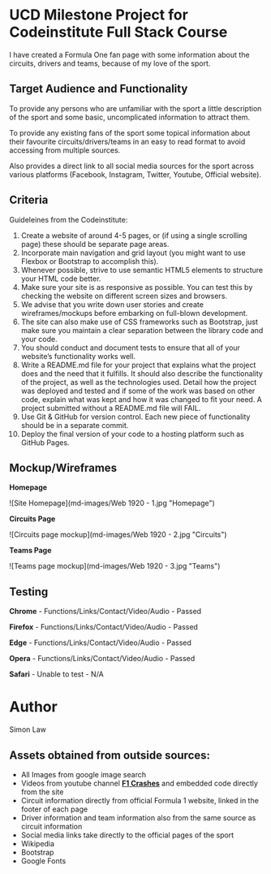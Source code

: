 # UCD Milestone Project for Codeinstitute Full Stack Course

I have created a Formula One fan page with some information about the circuits, drivers and teams, because of my love of the sport.

## Target Audience and Functionality

To provide any persons who are unfamiliar with the sport a little description of the sport and some basic, uncomplicated information to attract them.

To provide any existing fans of the sport some topical information about their favourite circuits/drivers/teams in an easy to read format to avoid accessing from multiple sources.

Also provides a direct link to all social media sources for the sport across various platforms (Facebook, Instagram, Twitter, Youtube, Official website).


## Criteria

Guideleines from the Codeinstitute:

1. Create a website of around 4-5 pages, or (if using a single scrolling page) these should be separate page areas.
2. Incorporate main navigation and grid layout (you might want to use Flexbox or Bootstrap to accomplish this).
3. Whenever possible, strive to use semantic HTML5 elements to structure your HTML code better.
4. Make sure your site is as responsive as possible. You can test this by checking the website on different screen sizes and browsers.
5. We advise that you write down user stories and create wireframes/mockups before embarking on full-blown development.
6. The site can also make use of CSS frameworks such as Bootstrap, just make sure you maintain a clear separation between the library code and your code.
7. You should conduct and document tests to ensure that all of your website’s functionality works well.
8. Write a README.md file for your project that explains what the project does and the need that it fulfills. It should also describe the functionality of the project, as well as the technologies used. Detail how the project was deployed and tested and if some of the work was based on other code, explain what was kept and how it was changed to fit your need. A project submitted without a README.md file will FAIL.
9. Use Git & GitHub for version control. Each new piece of functionality should be in a separate commit.
10. Deploy the final version of your code to a hosting platform such as GitHub Pages.

## Mockup/Wireframes

**Homepage**

![Site Homepage](md-images/Web 1920 - 1.jpg "Homepage")

**Circuits Page**

![Circuits page mockup](md-images/Web 1920 - 2.jpg "Circuits")

**Teams Page**

![Teams page mockup](md-images/Web 1920 - 3.jpg "Teams")



## Testing

**Chrome** - Functions/Links/Contact/Video/Audio - Passed 

**Firefox** - Functions/Links/Contact/Video/Audio - Passed

**Edge** - Functions/Links/Contact/Video/Audio - Passed

**Opera** - Functions/Links/Contact/Video/Audio - Passed

**Safari** - Unable to test - N/A


# Author

Simon Law

## Assets obtained from outside sources:

* All Images from google image search
* Videos from youtube channel [**F1 Crashes**](https://www.youtube.com/channel/UC5vU-xt5wvm5LD8EPZIsozw) and embedded code directly from the site
* Circuit information directly from official Formula 1 website, linked in the footer of each page
* Driver information and team information also from the same source as circuit information
* Social media links take directly to the official pages of the sport
* Wikipedia
* Bootstrap
* Google Fonts